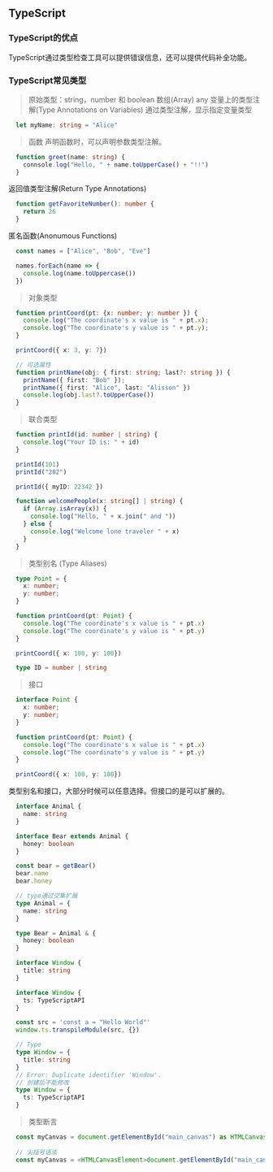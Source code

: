## TypeScript
### TypeScript的优点
TypeScript通过类型检查工具可以提供错误信息，还可以提供代码补全功能。

### TypeScript常见类型
> 原始类型：string，number 和 boolean
> 数组(Array)
> any
> 变量上的类型注解(Type Annotations on Variables)
通过类型注解，显示指定变量类型
```typescript
  let myName: string = "Alice"
```
> 函数
声明函数时，可以声明参数类型注解。
```typescript
  function greet(name: string) {
    connsole.log("Hello, " + name.toUpperCase() + "!!")
  }
```
返回值类型注解(Return Type Annotations)
```typescript
  function getFavoriteNumber(): number {
    return 26
  }
```
匿名函数(Anonumous Functions) 
```typescript
  const names = ["Alice", "Bob", "Eve"]

  names.forEach(name => {
    console.log(name.toUppercase())
  })
```
> 对象类型
```typescript
  function printCoord(pt: {x: number; y: number }) {
    console.log("The coordinate's x value is " + pt.x);
    console.log("The coordinate's y value is " + pt.y);
  }

  printCoord({ x: 3, y: 7})

  // 可选属性
  function printName(obj: { first: string; last?: string }) {
    printName({ first: "Bob" });
    printName({ first: "Alice", last: "Alisson" })
    console.log(obj.last?.toUpperCase())
  }
```

> 联合类型
```typescript
  function printId(id: number | string) {
    console.log("Your ID is: " + id)
  }

  printId(101)
  printId("202")

  printId({ myID: 22342 })

  function welcomePeople(x: string[] | string) {
    if (Array.isArray(x)) {
      console.log("Hello, " + x.join(" and "))
    } else {
      console.log("Welcome lone traveler " + x)
    }
  }
```

> 类型别名 (Type Aliases)

```typescript
  type Point = {
    x: number;
    y: number;
  }

  function printCoord(pt: Point) {
    console.log("The coordinate's x value is " + pt.x)
    console.log("The coordinate's y value is " + pt.y)
  }

  printCoord({ x: 100, y: 100})

  type ID = number | string
```

> 接口
```typescript
  interface Point {
    x: number;
    y: number;
  }

  function printCoord(pt: Point) {
    console.log("The coordinate's x value is " + pt.x)
    console.log("The coordinate's y value is " + pt.y)
  }

  printCoord({ x: 100, y: 100})
```

类型别名和接口，大部分时候可以任意选择。但接口的是可以扩展的。
```typescript
  interface Animal {
    name: string
  }

  interface Bear extends Animal {
    honey: boolean
  }

  const bear = getBear()
  bear.name
  bear.honey

  // type通过交集扩展
  type Animal = {
    name: string
  }

  type Bear = Animal & {
    honey: boolean
  }

  interface Window {
    title: string
  }

  interface Window {
    ts: TypeScriptAPI
  }

  const src = 'const a = "Hello World"'
  window.ts.transpileModule(src, {})

  // Type
  type Window = {
    title: string
  }
  // Error: Duplicate identifier 'Window'.
  // 创建后不能修改
  type Window = {
    ts: TypeScriptAPI
  }
```

> 类型断言
```typescript
  const myCanvas = document.getElementById("main_canvas") as HTMLCanvasElement;
  
  // 尖括号语法
  const myCanvas = <HTMLCanvasElement>document.getElementById("main_canvas")
```
